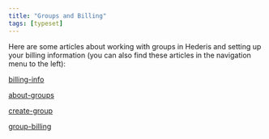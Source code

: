 ```yaml
---
title: "Groups and Billing"
tags: [typeset]
---
```

 
<html><body><section data-type="chapter" class="hsecchapter" data-hederis-type="hsecchapter" id="intro-groups" data-pi-attrs="id: intro-groups; data-tags: typeset;" role="doc-chapter" data-tags="typeset" data-author-name=" " data-book-title=" " title="Groups and Billing"><p class="hblkp" data-hederis-type="hblkp" id="py6d7MgTs">Here are some articles about working with groups in Hederis and setting up your billing information (you can also find these articles in the navigation menu to the left): </p><p class="hblkp" data-hederis-type="hblkp" id="pxSEOauOd"><a href="{% link _docs/billing-info.md %}" class="hspana" data-hederis-type="hspana" id="pKUZjMZ1T">billing-info</a></p><p class="hblkp" data-hederis-type="hblkp" id="pNd6CItfH"><a href="{% link _docs/about-groups.md %}" class="hspana" data-hederis-type="hspana" id="pSLCyB4Xd">about-groups</a></p><p class="hblkp" data-hederis-type="hblkp" id="pWr8zUFmt"><a href="{% link _docs/create-group.md %}" class="hspana" data-hederis-type="hspana" id="ptHzLLO9R">create-group</a></p><p class="hblkp" data-hederis-type="hblkp" id="pL52e0pn6"><a href="{% link _docs/group-billing.md %}" class="hspana" data-hederis-type="hspana" id="pi9rYu9oV">group-billing</a></p></section></body></html>
